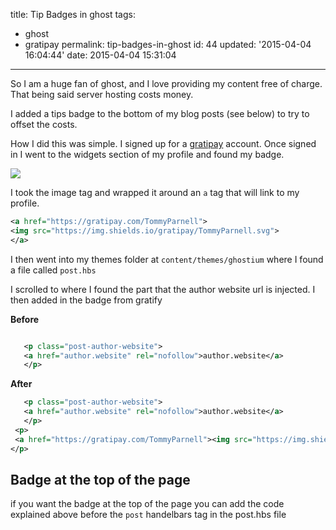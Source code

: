 title: Tip Badges in ghost
tags:

  - ghost
  - gratipay
permalink: tip-badges-in-ghost
id: 44
updated: '2015-04-04 16:04:44'
date: 2015-04-04 15:31:04
---

So I am a huge fan of ghost, and I love providing my content free of charge. That being said server hosting costs money.

 I added a tips badge to the bottom of my blog posts (see below) to try to offset the costs.
<!-- more -->
How I did this was simple. I signed up for a [gratipay](https://gratipay.com) account. Once signed in I went to the widgets section of my profile and found my badge.

![](/content/images/2015/04/Capture.PNG)

I took the image tag and wrapped it around an `a` tag that will link to my profile.

```xml
<a href="https://gratipay.com/TommyParnell">
<img src="https://img.shields.io/gratipay/TommyParnell.svg">
</a>


```

I then went into my themes folder at `content/themes/ghostium` where I found a file called `post.hbs`

I scrolled to where I found the part that the author website url is injected. I then added in the badge from gratify

**Before**
```xml

   <p class="post-author-website">
   <a href="author.website" rel="nofollow">author.website</a>
   </p>

```

**After**

```xml
   <p class="post-author-website">
   <a href="author.website" rel="nofollow">author.website</a>
   </p>
 <p>
 <a href="https://gratipay.com/TommyParnell"><img src="https://img.shields.io/gratipay/TommyParnell.svg"></a>
</p>


```

## Badge at the top of the page

if you want the badge at the top of the page you can add the code explained above before the `post` handelbars tag in the post.hbs file
